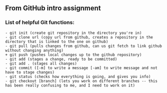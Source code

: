 ## From GitHub intro assignment
### List of helpful Git functions:
    - git init (create git repository in the directory you're in)
    - git clone url (copy url from github, creates a repository in the directory that is linked to the one on github)
    - git pull (pulls changes from github, can us git fetch to link github without changing anything)
    + git push (pushes local changes up to the github repository)
    - git add (stages a change, ready to be committed)
    - git add . (stages all changes)
    - git commit ([-m] to write a message [-am] to write message and not have to stage changes)
    - git status (checks how everything is going, and gives you info)
    - git checkout [branch] (lets you work on different branches -- this has been really confusing to me, and I need to work on it)
    
